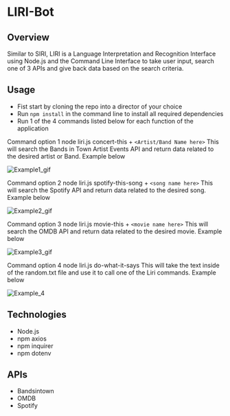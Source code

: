 # LIRI-Bot

## Overview
Similar to SIRI, LIRI is a Language Interpretation and Recognition Interface using Node.js and the Command Line Interface to take user input, search one of 3 APIs and give back data based on the search criteria.


## Usage

- Fist start by cloning the repo into a director of your choice
- Run `npm install` in the command line to install all required dependencies
- Run 1 of the 4 commands listed below for each function of the application

Command option 1
node liri.js concert-this + `<Artist/Band Name here>` 
This will search the Bands in Town Artist Events API and return data related to the desired artist or Band. Example below

![Example1_gif](https://i.imgur.com/E6InCAJ.gif)

Command option 2
node liri.js spotify-this-song + `<song name here>` 
This will search the Spotify API and return data related to the desired song. Example below

![Example2_gif](https://i.imgur.com/1LVnrTZ.gif)


Command option 3
node liri.js movie-this + `<movie name here>` 
This will search the OMDB API and return data related to the desired movie. Example below

![Example3_gif](https://i.imgur.com/8GsLHl7.gif)


Command option 4
node liri.js do-what-it-says 
This will take the text inside of the random.txt file and use it to call one of the Liri commands. Example below

![Example_4](https://i.imgur.com/P4FhUuR.gif)


## Technologies
- Node.js
- npm axios
- npm inquirer
- npm dotenv

## APIs
- Bandsintown
- OMDB
- Spotify